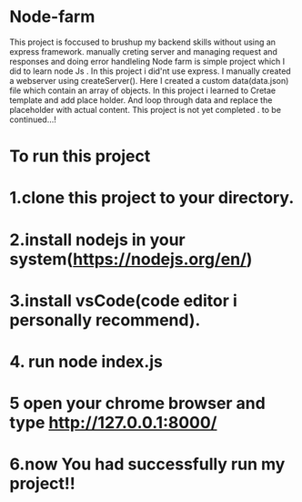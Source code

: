 # Node-farm
This project is foccused to brushup my backend skills without using an express framework. manually creting server and managing request and responses and doing error handleling
Node farm is simple project which I did to learn node Js . In this project i did'nt use express. I manually created a webserver using createServer().
Here I created a custom data(data.json) file which contain an array of objects.
In this project i learned to Cretae template and add place holder. And loop through data and replace the placeholder with actual content.
This project is not yet completed . to be continued...!
  
  
  
# To run this project 
# 1.clone this project to your directory.
# 2.install nodejs in your system(https://nodejs.org/en/)
# 3.install vsCode(code editor i personally recommend).
# 4. run node index.js
# 5 open your chrome browser and type http://127.0.0.1:8000/ 
# 6.now You had successfully run my project!!

